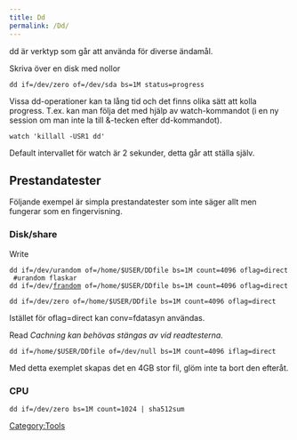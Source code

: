 ```yaml
---
title: Dd
permalink: /Dd/
---
```


dd är verktyp som går att använda för diverse ändamål.

Skriva över en disk med nollor

`dd if=/dev/zero of=/dev/sda bs=1M status=progress`

Vissa dd-operationer kan ta lång tid och det finns olika sätt att kolla
progress. T.ex. kan man följa det med hjälp av watch-kommandot (i en ny
session om man inte la till &-tecken efter dd-kommandot).

`watch 'killall -USR1 dd'`

Default intervallet för watch är 2 sekunder, detta går att ställa själv.

Prestandatester
---------------

Följande exempel är simpla prestandatester som inte säger allt men
fungerar som en fingervisning.

### Disk/share

Write

`dd if=/dev/urandom of=/home/$USER/DDfile bs=1M count=4096 oflag=direct #urandom flaskar`
`dd if=/dev/`[`frandom`](/frandom "wikilink")` of=/home/$USER/DDfile bs=1M count=4096 oflag=direct`

`dd if=/dev/zero of=/home/$USER/DDfile bs=1M count=4096 oflag=direct`

Istället för oflag=direct kan conv=fdatasyn användas.

Read
*Cachning kan behövas stängas av vid readtesterna.*

`dd if=/home/$USER/DDfile of=/dev/null bs=1M count=4096 iflag=direct`

Med detta exemplet skapas det en 4GB stor fil, glöm inte ta bort den
efteråt.

### CPU

`dd if=/dev/zero bs=1M count=1024 | sha512sum`

[Category:Tools](/Category:Tools "wikilink")